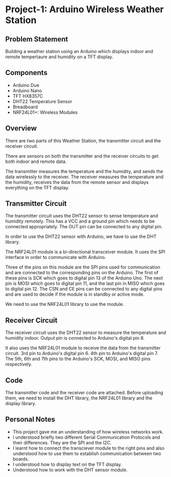 # Project-1: Arduino Wireless Weather Station
## Problem Statement
Building a weather station using an Arduino which displays indoor and remote tempertaure and humidity on a TFT display.
## Components
* Arduino Due
* Arduino Nano
* TFT HX8357C
* DHT22 Temperature Sensor
* Breadboard
* NRF24L01+: Wireless Modules
## Overview
There are two parts of this Weather Station, the transmitter circuit and the receiver circuit.

There are sensors on both the transmitter and the receiver circuits to get both indoor and remote data.

The transmitter measures the temperature and the humidity, and sends the data wirelessly to the receiver. The receiver measures the temperature and the humidity, receives the data from the remote sensor and displays everything on the TFT display.
## Transmitter Circuit
The transmitter circuit uses the DHT22 sensor to sense temperature and humidity remotely. This has a VCC and a ground pin which needs to be connected appropriately. The OUT pin can be connected to any digital pin.

In order to use the DHT22 sensor with Arduino, we have to use the DHT library.

The NRF24L01 module is a bi-directional transceiver module. It uses the SPI interface in order to communicate with Arduino.

Three of the pins on this module are the SPI pins used for communication and are connected to the corresponding pins on the Arduino. The first of these pins is SCK which goes to digital pin 13 of the Arduino Uno. The next pin is MOSI which goes to digital pin 11, and the last pin in MISO which goes to digital pin 12. The CSN and CE pins can be connected to any digital pins and are used to decide if the module is in standby or active mode.

We need to use the NRF24L01 library to use the module.
## Receiver Circuit
The receiver circuit uses the DHT22 sensor to measure the temperature and humidity indoor. Output pin is connected to Arduino's digital pin 8.

It also uses the NRF24L01 module to receive the data from the transmitter circuit. 3rd pin to Arduino's digital pin 6. 4th pin to Arduino's digital pin 7. The 5th, 6th and 7th pins to the Arduino's SCK, MOSI, and MISO pins respectively.
## Code
The transmitter code and the receiver code are attached. Before uploading them, we need to install the DHT library, the NRF24L01 library and the display library.
## Personal Notes
* This project gave me an understanding of how wireless networks work.
* I understood briefly two different Serial Communication Protocols and their differences. They are the SPI and the I2C.
* I learnt how to connect the transciever module to the right pins and also understood how to use them to establish communication between two boards.
* I understood how to display text on the TFT display.
* Understood how to work with the DHT sensor module.
